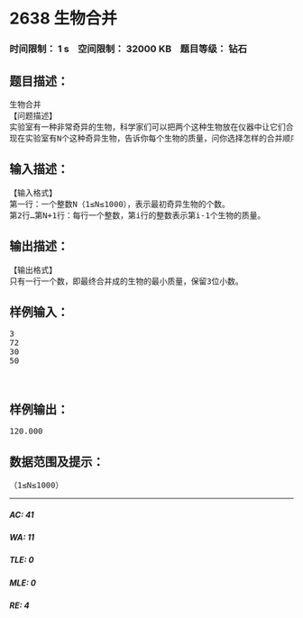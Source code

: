 # 2638 生物合并   
### 时间限制： 1 s&nbsp;&nbsp;&nbsp;&nbsp;空间限制： 32000 KB&nbsp;&nbsp;&nbsp;&nbsp;题目等级： 钻石  
## 题目描述：  

<pre>
生物合并
【问题描述】
实验室有一种非常奇异的生物，科学家们可以把两个这种生物放在仪器中让它们合并成一个，它们合并的规律是：两个质量为m1和m2的生物合成一个后的质量是2  *  s  q  r  t  (  m  1  *  m  2  )  。
现在实验室有N个这种奇异生物，告诉你每个生物的质量，问你选择怎样的合并顺序能将N个生物合并成一个，最终合并成的生物质量最小。你的任务就是求最小质量。
</pre>
  
  
## 输入描述：  

<pre>
【输入格式】
第一行：一个整数N（1≤N≤1000），表示最初奇异生物的个数。
第2行…第N+1行：每行一个整数，第i行的整数表示第i-1个生物的质量。
</pre>
  
  
## 输出描述：  

<pre>
【输出格式】
只有一行一个数，即最终合并成的生物的最小质量，保留3位小数。
</pre>
  
  
## 样例输入：  

<pre>
3
72
30
50
  

</pre>
  
  
## 样例输出：  

<pre>
120.000
</pre>
  
  
## 数据范围及提示：  

<pre>
（1≤N≤1000）
</pre>
  
  
***  

##### AC: 41  
##### WA: 11  
##### TLE: 0  
##### MLE: 0  
##### RE: 4  
